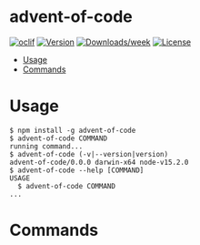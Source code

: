 advent-of-code
==============



[![oclif](https://img.shields.io/badge/cli-oclif-brightgreen.svg)](https://oclif.io)
[![Version](https://img.shields.io/npm/v/advent-of-code.svg)](https://npmjs.org/package/advent-of-code)
[![Downloads/week](https://img.shields.io/npm/dw/advent-of-code.svg)](https://npmjs.org/package/advent-of-code)
[![License](https://img.shields.io/npm/l/advent-of-code.svg)](https://github.com/huzecong/advent-of-code/blob/master/package.json)

<!-- toc -->
* [Usage](#usage)
* [Commands](#commands)
<!-- tocstop -->
# Usage
<!-- usage -->
```sh-session
$ npm install -g advent-of-code
$ advent-of-code COMMAND
running command...
$ advent-of-code (-v|--version|version)
advent-of-code/0.0.0 darwin-x64 node-v15.2.0
$ advent-of-code --help [COMMAND]
USAGE
  $ advent-of-code COMMAND
...
```
<!-- usagestop -->
# Commands
<!-- commands -->

<!-- commandsstop -->
